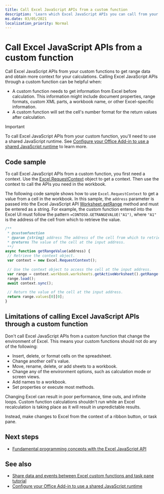 ```yaml
---
title: Call Excel JavaScript APIs from a custom function
description: 'Learn which Excel JavaScript APIs you can call from your custom function.'
ms.date: 03/05/2021
localization_priority: Normal
---
```


# Call Excel JavaScript APIs from a custom function

Call Excel JavaScript APIs from your custom functions to get range data and obtain more context for your calculations. Calling Excel JavaScript APIs through a custom function can be helpful when:

- A custom function needs to get information from Excel before calculation. This information might include document properties, range formats, custom XML parts, a workbook name, or other Excel-specific information.
- A custom function will set the cell's number format for the return values after calculation.

> [!IMPORTANT]
> To call Excel JavaScript APIs from your custom function, you'll need to use a shared JavaScript runtime. See [Configure your Office Add-in to use a shared JavaScript runtime](../develop/configure-your-add-in-to-use-a-shared-runtime.md) to learn more.

## Code sample

To call Excel JavaScript APIs from a custom function, you first need a context. Use the [Excel.RequestContext](/javascript/api/excel/excel.requestcontext) object to get a context. Then use the context to call the APIs you need in the workbook.

The following code sample shows how to use `Excel.RequestContext` to get a value from a cell in the workbook. In this sample, the `address` parameter is passed into the Excel JavaScript API [Worksheet.getRange](/javascript/api/excel/excel.worksheet#getRange_address_) method and must be entered as a string. For example, the custom function entered into the Excel UI must follow the pattern `=CONTOSO.GETRANGEVALUE("A1")`, where `"A1"` is the address of the cell from which to retrieve the value.

```JavaScript
/**
 * @customfunction
 * @param {string} address The address of the cell from which to retrieve the value.
 * @returns The value of the cell at the input address.
 **/
async function getRangeValue(address) {
 // Retrieve the context object. 
 var context = new Excel.RequestContext();
 
 // Use the context object to access the cell at the input address. 
 var range = context.workbook.worksheets.getActiveWorksheet().getRange(address);
 range.load();
 await context.sync();
 
 // Return the value of the cell at the input address.
 return range.values[0][0];
}
```

## Limitations of calling Excel JavaScript APIs through a custom function

Don't call Excel JavaScript APIs from a custom function that change the environment of Excel. This means your custom functions should not do any of the following:

- Insert, delete, or format cells on the spreadsheet.
- Change another cell's value.
- Move, rename, delete, or add sheets to a workbook.
- Change any of the environment options, such as calculation mode or screen views.
- Add names to a workbook.
- Set properties or execute most methods.

Changing Excel can result in poor performance, time outs, and infinite loops. Custom function calculations shouldn't run while an Excel recalculation is taking place as it will result in unpredictable results.

Instead, make changes to Excel from the context of a ribbon button, or task pane.

## Next steps

- [Fundamental programming concepts with the Excel JavaScript API](../reference/overview/excel-add-ins-reference-overview.md)

## See also

- [Share data and events between Excel custom functions and task pane tutorial](../tutorials/share-data-and-events-between-custom-functions-and-the-task-pane-tutorial.md)
- [Configure your Office Add-in to use a shared JavaScript runtime](../develop/configure-your-add-in-to-use-a-shared-runtime.md)
